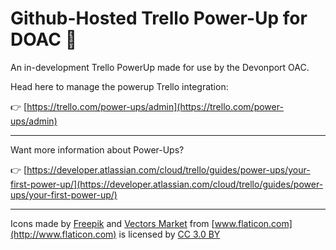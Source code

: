 # Github-Hosted Trello Power-Up for DOAC 🚀

An in-development Trello PowerUp made for use by the Devonport OAC.

Head here to manage the powerup Trello integration:

👉  [https://trello.com/power-ups/admin](https://trello.com/power-ups/admin)

---

Want more information about Power-Ups?

👉  [https://developer.atlassian.com/cloud/trello/guides/power-ups/your-first-power-up/](https://developer.atlassian.com/cloud/trello/guides/power-ups/your-first-power-up/)

---

Icons made by [Freepik](http://www.freepik.com) and [Vectors Market](http://www.flaticon.com/authors/vectors-market) from [www.flaticon.com](http://www.flaticon.com) is licensed by [CC 3.0 BY](http://creativecommons.org/licenses/by/3.0/)
